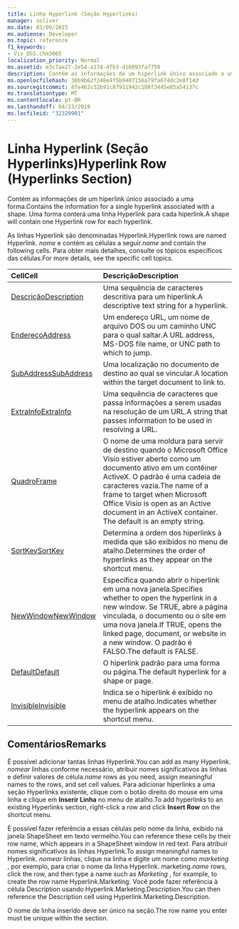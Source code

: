 ```yaml
---
title: Linha Hyperlink (Seção Hyperlinks)
manager: soliver
ms.date: 03/09/2015
ms.audience: Developer
ms.topic: reference
f1_keywords:
- Vis_DSS.chm3065
localization_priority: Normal
ms.assetid: e3c7ae27-2e54-a174-4fb3-d16093faf759
description: Contém as informações de um hiperlink único associado a uma forma. Uma forma conterá uma linha Hyperlink para cada hiperlink.
ms.openlocfilehash: 36b9b62f248e4f5b9407156a79fa674dc2e8f14d
ms.sourcegitcommit: 8fe462c32b91c87911942c188f3445e85a54137c
ms.translationtype: MT
ms.contentlocale: pt-BR
ms.lasthandoff: 04/23/2019
ms.locfileid: "32329901"
---
```

# <a name="hyperlink-row-hyperlinks-section"></a><span data-ttu-id="dc0e7-104">Linha Hyperlink (Seção Hyperlinks)</span><span class="sxs-lookup"><span data-stu-id="dc0e7-104">Hyperlink Row (Hyperlinks Section)</span></span>

<span data-ttu-id="dc0e7-105">Contém as informações de um hiperlink único associado a uma forma.</span><span class="sxs-lookup"><span data-stu-id="dc0e7-105">Contains the information for a single hyperlink associated with a shape.</span></span> <span data-ttu-id="dc0e7-106">Uma forma conterá uma linha Hyperlink para cada hiperlink.</span><span class="sxs-lookup"><span data-stu-id="dc0e7-106">A shape will contain one Hyperlink row for each hyperlink.</span></span>
  
<span data-ttu-id="dc0e7-107">As linhas Hyperlink são denominadas Hyperlink.</span><span class="sxs-lookup"><span data-stu-id="dc0e7-107">Hyperlink rows are named Hyperlink.</span></span> <span data-ttu-id="dc0e7-108">*nome* e contém as células a seguir.</span><span class="sxs-lookup"><span data-stu-id="dc0e7-108">*name*  and contain the following cells.</span></span> <span data-ttu-id="dc0e7-109">Para obter mais detalhes, consulte os tópicos específicos das células.</span><span class="sxs-lookup"><span data-stu-id="dc0e7-109">For more details, see the specific cell topics.</span></span> 
  
|<span data-ttu-id="dc0e7-110">**Cell**</span><span class="sxs-lookup"><span data-stu-id="dc0e7-110">**Cell**</span></span>|<span data-ttu-id="dc0e7-111">**Descrição**</span><span class="sxs-lookup"><span data-stu-id="dc0e7-111">**Description**</span></span>|
|:-----|:-----|
|[<span data-ttu-id="dc0e7-112">Descrição</span><span class="sxs-lookup"><span data-stu-id="dc0e7-112">Description</span></span>](description-cell-hyperlinks-section.md) <br/> |<span data-ttu-id="dc0e7-113">Uma sequência de caracteres descritiva para um hiperlink.</span><span class="sxs-lookup"><span data-stu-id="dc0e7-113">A descriptive text string for a hyperlink.</span></span>  <br/> |
|[<span data-ttu-id="dc0e7-114">Endereço</span><span class="sxs-lookup"><span data-stu-id="dc0e7-114">Address</span></span>](address-cell-hyperlinks-section.md) <br/> |<span data-ttu-id="dc0e7-115">Um endereço URL, um nome de arquivo DOS ou um caminho UNC para o qual saltar.</span><span class="sxs-lookup"><span data-stu-id="dc0e7-115">A URL address, MS-DOS file name, or UNC path to which to jump.</span></span>  <br/> |
|[<span data-ttu-id="dc0e7-116">SubAddress</span><span class="sxs-lookup"><span data-stu-id="dc0e7-116">SubAddress</span></span>](subaddress-cell-hyperlinks-section.md) <br/> |<span data-ttu-id="dc0e7-117">Uma localização no documento de destino ao qual se vincular.</span><span class="sxs-lookup"><span data-stu-id="dc0e7-117">A location within the target document to link to.</span></span>  <br/> |
|[<span data-ttu-id="dc0e7-118">ExtraInfo</span><span class="sxs-lookup"><span data-stu-id="dc0e7-118">ExtraInfo</span></span>](extrainfo-cell-hyperlinks-section.md) <br/> |<span data-ttu-id="dc0e7-119">Uma sequência de caracteres que passa informações a serem usadas na resolução de um URL.</span><span class="sxs-lookup"><span data-stu-id="dc0e7-119">A string that passes information to be used in resolving a URL.</span></span>  <br/> |
|[<span data-ttu-id="dc0e7-120">Quadro</span><span class="sxs-lookup"><span data-stu-id="dc0e7-120">Frame</span></span>](frame-cell-hyperlinks-section.md) <br/> |<span data-ttu-id="dc0e7-p104">O nome de uma moldura para servir de destino quando o Microsoft Office Visio estiver aberto como um documento ativo em um contêiner ActiveX. O padrão é uma cadeia de caracteres vazia.</span><span class="sxs-lookup"><span data-stu-id="dc0e7-p104">The name of a frame to target when Microsoft Office Visio is open as an Active document in an ActiveX container. The default is an empty string.</span></span>  <br/> |
|[<span data-ttu-id="dc0e7-123">SortKey</span><span class="sxs-lookup"><span data-stu-id="dc0e7-123">SortKey</span></span>](sortkey-cell-hyperlinks-section.md) <br/> |<span data-ttu-id="dc0e7-124">Determina a ordem dos hiperlinks à medida que são exibidos no menu de atalho.</span><span class="sxs-lookup"><span data-stu-id="dc0e7-124">Determines the order of hyperlinks as they appear on the shortcut menu.</span></span>  <br/> |
|[<span data-ttu-id="dc0e7-125">NewWindow</span><span class="sxs-lookup"><span data-stu-id="dc0e7-125">NewWindow</span></span>](newwindow-cell-hyperlinks-section.md) <br/> |<span data-ttu-id="dc0e7-126">Especifica quando abrir o hiperlink em uma nova janela.</span><span class="sxs-lookup"><span data-stu-id="dc0e7-126">Specifies whether to open the hyperlink in a new window.</span></span> <span data-ttu-id="dc0e7-127">Se TRUE, abre a página vinculada, o documento ou o site em uma nova janela.</span><span class="sxs-lookup"><span data-stu-id="dc0e7-127">If TRUE, opens the linked page, document, or website in a new window.</span></span> <span data-ttu-id="dc0e7-128">O padrão é FALSO.</span><span class="sxs-lookup"><span data-stu-id="dc0e7-128">The default is FALSE.</span></span>  <br/> |
|[<span data-ttu-id="dc0e7-129">Default</span><span class="sxs-lookup"><span data-stu-id="dc0e7-129">Default</span></span>](default-cell-hyperlinks-section.md) <br/> |<span data-ttu-id="dc0e7-130">O hiperlink padrão para uma forma ou página.</span><span class="sxs-lookup"><span data-stu-id="dc0e7-130">The default hyperlink for a shape or page.</span></span>  <br/> |
|[<span data-ttu-id="dc0e7-131">Invisible</span><span class="sxs-lookup"><span data-stu-id="dc0e7-131">Invisible</span></span>](invisible-cell-hyperlinks-section.md) <br/> |<span data-ttu-id="dc0e7-132">Indica se o hiperlink é exibido no menu de atalho.</span><span class="sxs-lookup"><span data-stu-id="dc0e7-132">Indicates whether the hyperlink appears on the shortcut menu.</span></span>  <br/> |
   
## <a name="remarks"></a><span data-ttu-id="dc0e7-133">Comentários</span><span class="sxs-lookup"><span data-stu-id="dc0e7-133">Remarks</span></span>

 <span data-ttu-id="dc0e7-134">É possível adicionar tantas linhas Hyperlink.</span><span class="sxs-lookup"><span data-stu-id="dc0e7-134">You can add as many Hyperlink.</span></span>  <span data-ttu-id="dc0e7-135">*nomear* linhas conforme necessário, atribuir nomes significativos às linhas e definir valores de célula.</span><span class="sxs-lookup"><span data-stu-id="dc0e7-135">*name*  rows as you need, assign meaningful names to the rows, and set cell values.</span></span> <span data-ttu-id="dc0e7-136">Para adicionar hiperlinks a uma seção Hyperlinks existente, clique com o botão direito do mouse em uma linha e clique em **Inserir Linha** no menu de atalho.</span><span class="sxs-lookup"><span data-stu-id="dc0e7-136">To add hyperlinks to an existing Hyperlinks section, right-click a row and click **Insert Row** on the shortcut menu.</span></span> 
  
<span data-ttu-id="dc0e7-137">É possível fazer referência a essas células pelo nome da linha, exibido na janela ShapeSheet em texto vermelho.</span><span class="sxs-lookup"><span data-stu-id="dc0e7-137">You can reference these cells by their row name, which appears in a ShapeSheet window in red text.</span></span> <span data-ttu-id="dc0e7-138">Para atribuir nomes significativos às linhas Hyperlink.</span><span class="sxs-lookup"><span data-stu-id="dc0e7-138">To assign meaningful names to Hyperlink.</span></span> <span data-ttu-id="dc0e7-139">*nomear* linhas, clique na linha e digite um nome como *marketing* , por exemplo, para criar o nome da linha Hyperlink. marketing.</span><span class="sxs-lookup"><span data-stu-id="dc0e7-139">*name*  rows, click the row, and then type a name such as  *Marketing*  , for example, to create the row name Hyperlink.Marketing.</span></span> <span data-ttu-id="dc0e7-140">Você pode fazer referência à célula Description usando Hyperlink.Marketing.Description.</span><span class="sxs-lookup"><span data-stu-id="dc0e7-140">You can then reference the Description cell using Hyperlink.Marketing.Description.</span></span> 
  
<span data-ttu-id="dc0e7-141">O nome de linha inserido deve ser único na seção.</span><span class="sxs-lookup"><span data-stu-id="dc0e7-141">The row name you enter must be unique within the section.</span></span>
  

